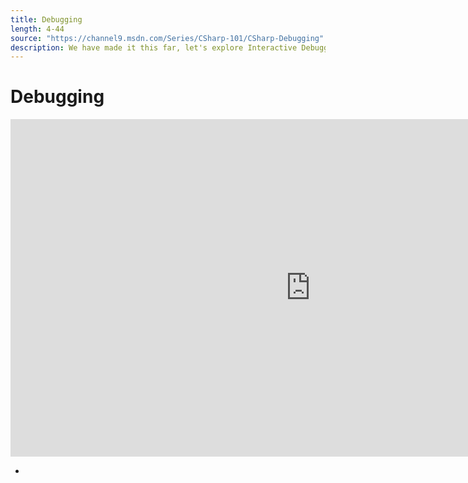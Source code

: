```yaml
---
title: Debugging
length: 4-44
source: "https://channel9.msdn.com/Series/CSharp-101/CSharp-Debugging"
description: We have made it this far, let's explore Interactive Debugging in C#. You can always do "got here" debugging with lots of Console.WriteLine("got here") or you can try setting your first Breakpoint and stepping forward in Visual Studio!
---
```

# Debugging

<iframe src="https://channel9.msdn.com/Series/CSharp-101/CSharp-Debugging/player?format=html5" width="960" height="540" allowFullScreen frameBorder="0" title="C#: Debugging [15 of 19] - Microsoft Channel 9 Video"></iframe>

- 
